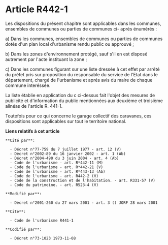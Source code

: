 # Article R442-1

Les dispositions du présent chapitre sont applicables dans les communes, ensembles de communes ou parties de communes ci-
après énumérés :

a) Dans les communes, ensembles de communes ou parties de communes dotés d'un plan local d'urbanisme rendu public ou
approuvé ;

b) Dans les zones d'environnement protégé, sauf s'il en est disposé autrement par l'acte instituant la zone ;

c) Dans les communes figurant sur une liste dressée à cet effet par arrêté du préfet pris sur proposition du responsable du
service de l'Etat dans le département, chargé de l'urbanisme et aprés avis du maire de chaque commune interéssée.

La liste établie en application du c ci-dessus fait l'objet des mesures de publicité et d'information du public mentionnées
aux deuxième et troisième alinéas de l'article R. 441-1.

Toutefois pour ce qui concerne le garage collectif des caravanes, ces dispositions sont applicables sur tout le territoire
national.

**Liens relatifs à cet article**

	**Cité par**:

	  - Décret n°77-759 du 7 juillet 1977 - art. 12 (V)
	  - Décret n°2002-89 du 16 janvier 2002 - art. 1 (Ab)
	  - Décret n°2004-490 du 3 juin 2004 - art. 4 (Ab)
	  - Code de l'urbanisme - art. R*442-11 (M)
	  - Code de l'urbanisme - art. R*442-21 (V)
	  - Code de l'urbanisme - art. R*443-13 (Ab)
	  - Code de l'urbanisme - art. R442-2 (V)
	  - Code de la construction et de l'habitation. - art. R331-57 (V)
	  - Code du patrimoine. - art. R523-4 (V)

	**Modifié par**:

	  - Décret n°2001-260 du 27 mars 2001 - art. 3 () JORF 28 mars 2001

	**Cite**:

	  - Code de l'urbanisme R441-1

	**Codifié par**:

	  - Décret n°73-1023 1973-11-08
